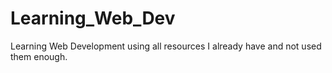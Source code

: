 # Learning_Web_Dev
Learning Web Development using all resources I already have and not used them enough.

